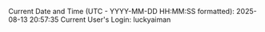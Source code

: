Current Date and Time (UTC - YYYY-MM-DD HH:MM:SS formatted): 2025-08-13 20:57:35
Current User's Login: luckyaiman
